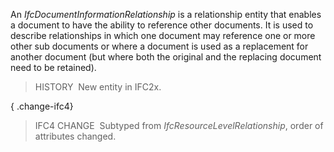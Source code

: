 ﻿An _IfcDocumentInformationRelationship_ is a relationship entity that enables a document to have the ability to reference other documents. It is used to describe relationships in which one document may reference one or more other sub documents or where a document is used as a replacement for another document (but where both the original and the replacing document need to be retained).

> HISTORY&nbsp; New entity in IFC2x.

{ .change-ifc4}
> IFC4 CHANGE&nbsp; Subtyped from _IfcResourceLevelRelationship_, order of attributes changed.
